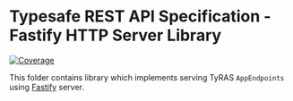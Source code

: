 # Typesafe REST API Specification - Fastify HTTP Server Library

[![Coverage](https://codecov.io/gh/ty-ras/server-fastify/branch/main/graph/badge.svg?flag=server)](https://codecov.io/gh/ty-ras/server-fastify)

This folder contains library which implements serving TyRAS `AppEndpoints` using [Fastify](https://www.fastify.io) server.
